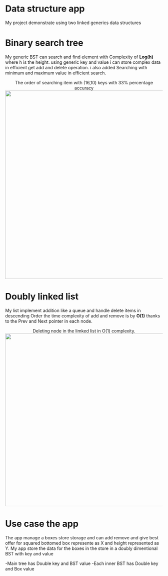 # Data structure app

My project demonstrate using two linked generics data structures 


# Binary search tree

My generic BST can search and find element with Complexity of **Log(h)** where h is the height.
using generic key and value i can store complex data in efficient get add and delete operation.
i also added Searching with minimum and maximum value in efficient search.


<p align="center">
The order of searching item with (16,10) keys with 33% percentage accuracy
  <img height="600"  src="https://user-images.githubusercontent.com/91791115/184548132-d04d3aca-7af9-4d7b-acd4-abb91c40bb98.png">
</p>


# Doubly linked list

My list implement addition like a queue and handle delete items in descending Order
the time complexity of add and remove is by **O(1)** thanks to the Prev and Next pointer in each node.



<p align="center">Deleting node in the limked list in O(1) complexity.
<img width="550" src="https://user-images.githubusercontent.com/91791115/184548141-5748bb70-eed1-4056-ba85-401b4e985234.png">
</p>


# Use case the app

The app manage a boxes store storage and can add remove and give best offer for squared bottomed box represente as X and height represented as Y.
My app store the data for the boxes in the store in a doubly dimentional BST with key and value

-Main tree has Double key and BST value
-Each inner BST has Double key and Box value 
